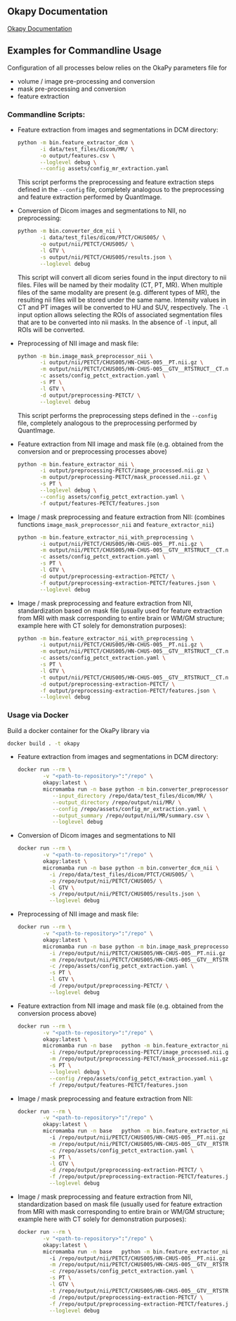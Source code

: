 ## Okapy Documentation
[Okapy Documentation](https://voreille.github.io/okapy/)

## Examples for Commandline Usage
Configuration of all processes below relies on the OkaPy parameters file for
- volume / image pre-processing and conversion
- mask pre-processing and conversion
- feature extraction

### Commandline Scripts:
- Feature extraction from images and segmentations in DCM directory:
  ```bash
  python -m bin.feature_extractor_dcm \
         -i data/test_files/dicom/MR/ \
         -o output/features.csv \
         --loglevel debug \
         --config assets/config_mr_extraction.yaml
  ```
  This script performs the preprocessing and feature extraction steps defined in the `--config` file,
  completely analogous to the preprocessing and feature extraction performed by QuantImage.

- Conversion of Dicom images and segmentations to NII, no preprocessing:
  ```bash
  python -m bin.converter_dcm_nii \
         -i data/test_files/dicom/PTCT/CHUS005/ \
         -o output/nii/PETCT/CHUS005/ \
         -l GTV \
         -s output/nii/PETCT/CHUS005/results.json \
         --loglevel debug 
  ```
  This script will convert all dicom series found in the input directory to nii files.
  Files will be named by their modality (CT, PT, MR).
  When multiple files of the same modality are present (e.g. different types of MR),
  the resulting nii files will be stored under the same name.
  Intensity values in CT and PT images will be converted to HU and SUV, respectively.
  The `-l` input option allows selecting the ROIs of associated segmentation files that are to
  be converted into nii masks. In the absence of `-l` input, all ROIs will be converted.

- Preprocessing of NII image and mask file:
  ```bash
  python -m bin.image_mask_preprocessor_nii \
         -i output/nii/PETCT/CHUS005/HN-CHUS-005__PT.nii.gz \
         -m output/nii/PETCT/CHUS005/HN-CHUS-005__GTV__RTSTRUCT__CT.nii.gz \
         -c assets/config_petct_extraction.yaml \
         -s PT \
         -l GTV \
         -d output/preprocessing-PETCT/ \
         --loglevel debug 
  ```
  This script performs the preprocessing steps defined in the `--config` file,
  completely analogous to the preprocessing performed by QuantImage.

- Feature extraction from NII image and mask file (e.g. obtained from the conversion and or preprocessing processes above)
  ```bash
  python -m bin.feature_extractor_nii \
         -i output/preprocessing-PETCT/image_processed.nii.gz \
         -m output/preprocessing-PETCT/mask_processed.nii.gz \
         -s PT \
         --loglevel debug \
         --config assets/config_petct_extraction.yaml \
         -f output/features-PETCT/features.json
  ```


- Image / mask preprocessing and feature extraction from NII:
  (combines functions `image_mask_preprocessor_nii` and `feature_extractor_nii`)  
  ```bash
  python -m bin.feature_extractor_nii_with_preprocessing \
         -i output/nii/PETCT/CHUS005/HN-CHUS-005__PT.nii.gz \
         -m output/nii/PETCT/CHUS005/HN-CHUS-005__GTV__RTSTRUCT__CT.nii.gz \
         -c assets/config_petct_extraction.yaml \
         -s PT \
         -l GTV \
         -d output/preprocessing-extraction-PETCT/ \
         -f output/preprocessing-extraction-PETCT/features.json \
         --loglevel debug 
  ```


- Image / mask preprocessing and feature extraction from NII, standardization based on mask file
  (usually used for feature extraction from MRI with mask corresponding to entire brain or WM/GM structure; 
   example here with CT solely for demonstration purposes):

  ```bash
  python -m bin.feature_extractor_nii_with_preprocessing \
         -i output/nii/PETCT/CHUS005/HN-CHUS-005__PT.nii.gz \
         -m output/nii/PETCT/CHUS005/HN-CHUS-005__GTV__RTSTRUCT__CT.nii.gz \
         -c assets/config_petct_extraction.yaml \
         -s PT \
         -l GTV \
         -t output/nii/PETCT/CHUS005/HN-CHUS-005__GTV__RTSTRUCT__CT.nii.gz \
         -d output/preprocessing-extraction-PETCT/ \
         -f output/preprocessing-extraction-PETCT/features.json \
         --loglevel debug 
  ```
  

### Usage via Docker

Build a docker container for the OkaPy library via
```bash
docker build . -t okapy
```

- Feature extraction from images and segmentations in DCM directory:
  ```bash
  docker run --rm \
          -v "<path-to-repository>":"/repo" \
          okapy:latest \
          micromamba run -n base python -m bin.converter_preprocessor_dcm_nii \
             --input_directory /repo/data/test_files/dicom/MR/ \
             --output_directory /repo/output/nii/MR/ \
             --config /repo/assets/config_mr_extraction.yaml \
             --output_summary /repo/output/nii/MR/summary.csv \
             --loglevel debug
  ```

- Conversion of Dicom images and segmentations to NII
  ```bash
  docker run --rm \
          -v "<path-to-repository>":"/repo" \
          okapy:latest \
          micromamba run -n base python -m bin.converter_dcm_nii \
            -i /repo/data/test_files/dicom/PTCT/CHUS005/ \
            -o /repo/output/nii/PETCT/CHUS005/ \
            -l GTV \
            -s /repo/output/nii/PETCT/CHUS005/results.json \
            --loglevel debug 
  ```

- Preprocessing of NII image and mask file:
  ```bash
  docker run --rm \
          -v "<path-to-repository>":"/repo" \
          okapy:latest \
          micromamba run -n base python -m bin.image_mask_preprocessor_nii \
            -i /repo/output/nii/PETCT/CHUS005/HN-CHUS-005__PT.nii.gz \
            -m /repo/output/nii/PETCT/CHUS005/HN-CHUS-005__GTV__RTSTRUCT__CT.nii.gz \
            -c /repo/assets/config_petct_extraction.yaml \
            -s PT \
            -l GTV \
            -d /repo/output/preprocessing-PETCT/ \
            --loglevel debug 
  ```
  

- Feature extraction from NII image and mask file (e.g. obtained from the conversion process above)
  ```bash
  docker run --rm \
          -v "<path-to-repository>":"/repo" \
          okapy:latest \
          micromamba run -n base   python -m bin.feature_extractor_nii \
            -i /repo/output/preprocessing-PETCT/image_processed.nii.gz \
            -m /repo/output/preprocessing-PETCT/mask_processed.nii.gz \
            -s PT \
            --loglevel debug \
            --config /repo/assets/config_petct_extraction.yaml \
            -f /repo/output/features-PETCT/features.json
  ```

- Image / mask preprocessing and feature extraction from NII:
  ```bash
  docker run --rm \
          -v "<path-to-repository>":"/repo" \
          okapy:latest \
          micromamba run -n base   python -m bin.feature_extractor_nii_with_preprocessing \         
            -i /repo/output/nii/PETCT/CHUS005/HN-CHUS-005__PT.nii.gz \
            -m /repo/output/nii/PETCT/CHUS005/HN-CHUS-005__GTV__RTSTRUCT__CT.nii.gz \
            -c /repo/assets/config_petct_extraction.yaml \
            -s PT \
            -l GTV \
            -d /repo/output/preprocessing-extraction-PETCT/ \
            -f /repo/output/preprocessing-extraction-PETCT/features.json \
            --loglevel debug 
  ```

- Image / mask preprocessing and feature extraction from NII, standardization based on mask file
  (usually used for feature extraction from MRI with mask corresponding to entire brain or WM/GM structure; 
   example here with CT solely for demonstration purposes):

  ```bash
  docker run --rm \
          -v "<path-to-repository>":"/repo" \
          okapy:latest \
          micromamba run -n base   python -m bin.feature_extractor_nii_with_preprocessing \         
            -i /repo/output/nii/PETCT/CHUS005/HN-CHUS-005__PT.nii.gz \
            -m /repo/output/nii/PETCT/CHUS005/HN-CHUS-005__GTV__RTSTRUCT__CT.nii.gz \
            -c /repo/assets/config_petct_extraction.yaml \
            -s PT \
            -l GTV \
            -t /repo/output/nii/PETCT/CHUS005/HN-CHUS-005__GTV__RTSTRUCT__CT.nii.gz \
            -d /repo/output/preprocessing-extraction-PETCT/ \
            -f /repo/output/preprocessing-extraction-PETCT/features.json \
            --loglevel debug
  ```
  

